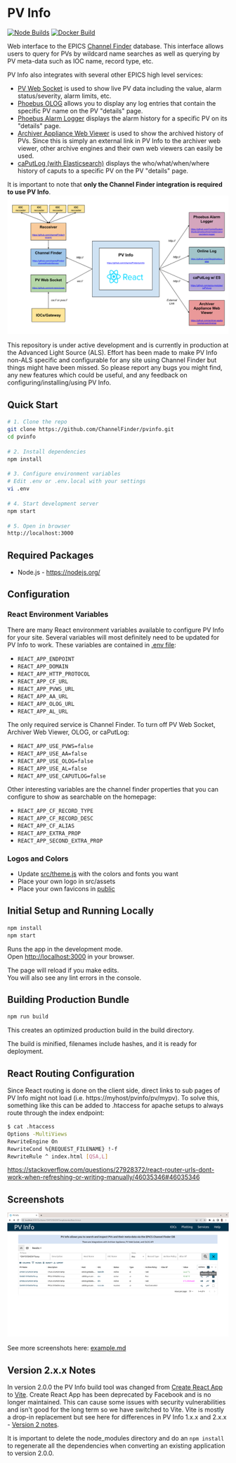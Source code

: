 # PV Info

[![Node Builds](https://github.com/ChannelFinder/pvinfo/workflows/Node.js%20CI/badge.svg)](https://github.com/ChannelFinder/pvinfo/actions/workflows/node.js.yml)
[![Docker Build](https://github.com/ChannelFinder/pvinfo/workflows/Docker%20Image%20CI/badge.svg)](https://github.com/ChannelFinder/pvinfo/actions/workflows/docker-image.yml)

Web interface to the EPICS [Channel Finder](https://github.com/ChannelFinder/ChannelFinderService) database. This interface allows users to query for PVs by wildcard name searches as well as querying by PV meta-data such as IOC name, record type, etc.

PV Info also integrates with several other EPICS high level services:
- [PV Web Socket](https://github.com/ornl-epics/pvws) is used to show live PV data including the value, alarm status/severity, alarm limits, etc.
- [Phoebus OLOG](https://github.com/Olog/phoebus-olog) allows you to display any log entries that contain the specific PV name on the PV "details" page.
- [Phoebus Alarm Logger](https://github.com/ControlSystemStudio/phoebus/tree/master/services/alarm-logger) displays the alarm history for a specific PV on its "details" page.
- [Archiver Appliance Web Viewer](https://github.com/archiver-appliance/epicsarchiverap) is used to show the archived history of PVs. Since this is simply an external link in PV Info to the archiver web viewer, other archive engines and their own web viewers can easily be used.
- [caPutLog (with Elasticsearch)](https://github.com/epics-modules/caPutLog) displays the who/what/when/where history of caputs to a specific PV on the PV "details" page.

It is important to note that **only the Channel Finder integration is required to use PV Info**.
![PV Info Arch](docs/arch.svg?raw=true "PV Info Arch")

This repository is under active development and is currently in production at the Advanced Light Source (ALS). Effort has been made to make PV Info non-ALS specific and configurable for any site using Channel Finder but things might have been missed. So please report any bugs you might find, any new features which could be useful, and any feedback on configuring/installing/using PV Info.

## Quick Start

```bash
# 1. Clone the repo
git clone https://github.com/ChannelFinder/pvinfo.git
cd pvinfo

# 2. Install dependencies
npm install

# 3. Configure environment variables
# Edit .env or .env.local with your settings
vi .env

# 4. Start development server
npm start

# 5. Open in browser
http://localhost:3000
```

## Required Packages

- Node.js - https://nodejs.org/

## Configuration

### React Environment Variables

There are many React environment variables available to configure PV Info for your site. Several variables will most definitely need to be updated for PV Info to work. These variables are contained in [.env file](.env):

- `REACT_APP_ENDPOINT`
- `REACT_APP_DOMAIN`
- `REACT_APP_HTTP_PROTOCOL`
- `REACT_APP_CF_URL`
- `REACT_APP_PVWS_URL`
- `REACT_APP_AA_URL`
- `REACT_APP_OLOG_URL`
- `REACT_APP_AL_URL`

The only required service is Channel Finder. To turn off PV Web Socket, Archiver Web Viewer, OLOG, or caPutLog:
- `REACT_APP_USE_PVWS=false`
- `REACT_APP_USE_AA=false`
- `REACT_APP_USE_OLOG=false`
- `REACT_APP_USE_AL=false`
- `REACT_APP_USE_CAPUTLOG=false`

Other interesting variables are the channel finder properties that you can configure to show as searchable on the homepage:
- `REACT_APP_CF_RECORD_TYPE`
- `REACT_APP_CF_RECORD_DESC`
- `REACT_APP_CF_ALIAS`
- `REACT_APP_EXTRA_PROP`
- `REACT_APP_SECOND_EXTRA_PROP`

### Logos and Colors

- Update [src/theme.js](src/theme.js) with the colors and fonts you want
- Place your own logo in src/assets
- Place your own favicons in [public](public)


## Initial Setup and Running Locally

```bash
npm install
npm start
```

Runs the app in the development mode.\
Open [http://localhost:3000](http://localhost:3000) in your browser.

The page will reload if you make edits.\
You will also see any lint errors in the console.


## Building Production Bundle

```bash
npm run build
```

This creates an optimized production build in the build directory.

The build is minified, filenames include hashes, and it is ready for deployment.

## React Routing Configuration

Since React routing is done on the client side, direct links to sub pages of PV Info might not load (i.e. https://myhost/pvinfo/pv/mypv). To solve this, something like this can be added to .htaccess for apache setups to always route through the index endpoint:

```bash
$ cat .htaccess
Options -MultiViews
RewriteEngine On
RewriteCond %{REQUEST_FILENAME} !-f
RewriteRule ^ index.html [QSA,L]
```
https://stackoverflow.com/questions/27928372/react-router-urls-dont-work-when-refreshing-or-writing-manually/46035346#46035346

## Screenshots

![Monitor All](docs/monitor-all.png?raw=true "Monitor All")

See more screenshots here: [example.md](docs/example.md)

## Version 2.x.x Notes

In version 2.0.0 the PV Info build tool was changed from [Create React App](https://github.com/facebook/create-react-app) to [Vite](https://github.com/vitejs/vite). Create React App has been deprecated by Facebook and is no longer maintained. This can cause some issues with security vulnerabilities and isn't good for the long term so we have switched to Vite. Vite is mostly a drop-in replacement but see here for differences in PV Info 1.x.x and 2.x.x - [Version 2 notes](docs/v2-migration.md).

It is important to delete the node_modules directory and do an `npm install` to regenerate all the dependencies when converting an existing application to version 2.0.0.
